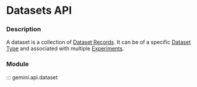 # Datasets API

### Description

A dataset is a collection of [Dataset Records](dataset_records.md). It can be of a specific [Dataset Type](dataset_types.md) and associated with multiple [Experiments](experiments.md).

### Module

::: gemini.api.dataset